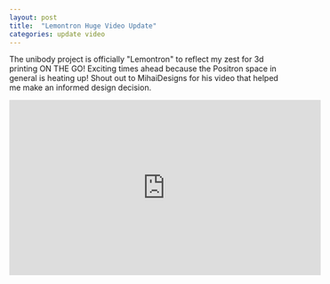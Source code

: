 ```yaml
---
layout: post
title:  "Lemontron Huge Video Update"
categories: update video
---
```


The unibody project is officially "Lemontron" to reflect my zest for 3d printing ON THE GO! Exciting times ahead because
the Positron space in general is heating up! Shout out to MihaiDesigns for his video that helped me make an informed
design decision.

<iframe width="560" height="315" src="https://www.youtube.com/embed/KzQWi5mGpFI?si=FT-TKZtp7uA9_y4m" title="YouTube video player" frameborder="0" allow="accelerometer; autoplay; clipboard-write; encrypted-media; gyroscope; picture-in-picture; web-share" referrerpolicy="strict-origin-when-cross-origin" allowfullscreen></iframe>
